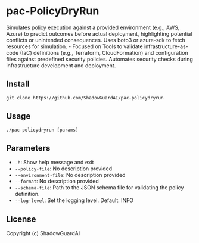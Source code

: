 # pac-PolicyDryRun
Simulates policy execution against a provided environment (e.g., AWS, Azure) to predict outcomes before actual deployment, highlighting potential conflicts or unintended consequences. Uses boto3 or azure-sdk to fetch resources for simulation. - Focused on Tools to validate infrastructure-as-code (IaC) definitions (e.g., Terraform, CloudFormation) and configuration files against predefined security policies. Automates security checks during infrastructure development and deployment.

## Install
`git clone https://github.com/ShadowGuardAI/pac-policydryrun`

## Usage
`./pac-policydryrun [params]`

## Parameters
- `-h`: Show help message and exit
- `--policy-file`: No description provided
- `--environment-file`: No description provided
- `--format`: No description provided
- `--schema-file`: Path to the JSON schema file for validating the policy definition.
- `--log-level`: Set the logging level. Default: INFO

## License
Copyright (c) ShadowGuardAI
